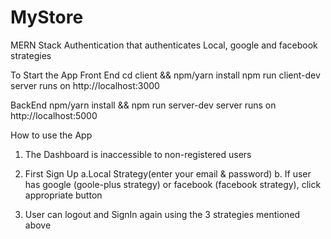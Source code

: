 # MyStore
MERN Stack Authentication that authenticates Local, google and facebook strategies

To Start the App
Front End
cd client && npm/yarn install 
npm run client-dev
server runs on http://localhost:3000

BackEnd
npm/yarn install && npm run server-dev
server runs on http://localhost:5000

How to use the App
1. The Dashboard is inaccessible to non-registered users

2. First Sign Up
a.Local Strategy(enter your email & password)
b. If user has google (goole-plus strategy) or facebook (facebook strategy), click appropriate button

3. User can logout and SignIn again using the 3 strategies mentioned above
